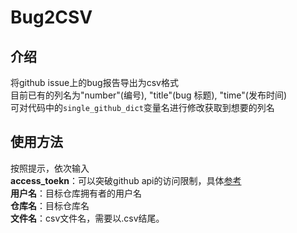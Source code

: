 # Bug2CSV
## 介绍
 将github issue上的bug报告导出为csv格式<br>
 目前已有的列名为"number"(编号), "title"(bug 标题), "time"(发布时间)<br>
 可对代码中的`single_github_dict`变量名进行修改获取到想要的列名<br>
## 使用方法
按照提示，依次输入<br>
**access_toekn**：可以突破github api的访问限制，具体[参考](https://blog.csdn.net/weixin_43274247/article/details/106577653)<br>
**用户名**：目标仓库拥有者的用户名<br>
**仓库名**：目标仓库名<br>
**文件名**：csv文件名，需要以.csv结尾。
